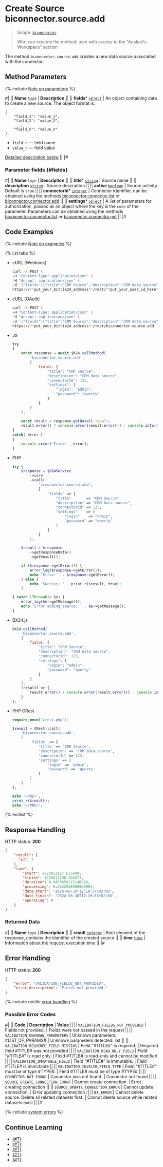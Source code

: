 # Create Source biconnector.source.add

> Scope: [`biconnector`](../../scopes/permissions.md)
>
> Who can execute the method: user with access to the "Analyst's Workspace" section

The method `biconnector.source.add` creates a new data source associated with the connector.

## Method Parameters

{% include [Note on parameters](../../../_includes/required.md) %}

#|
|| **Name**
`type` | **Description** ||
|| **fields***
[`object`](../../data-types.md) | An object containing data to create a new source. The object format is:

```
{
    "field_1": "value_1",
    "field_2": "value_2",
    ...,
    "field_n": "value_n"
}
```

- `field_n` — field name
- `value_n` — field value

[Detailed description below](#fields) ||
|#

### Parameter fields {#fields}

#|
|| **Name**
`type` | **Description** ||
|| **title***
[`string`](../../data-types.md) | Source name ||
|| **description**
[`string`](../../data-types.md) | Source description ||
|| **active**
[`boolean`](../../data-types.md) | Source activity. 
Default is `true` ||
|| **connectorId***
[`integer`](../../data-types.md) | Connector identifier, can be obtained using the methods [biconnector.connector.list](../connector/biconnector-connector-list.md) or [biconnector.connector.add](../connector/biconnector-connector-add.md) ||
|| **settings***
[`object`](../../data-types.md) | A list of parameters for authorization, passed as an object where the key is the `code` of the parameter. 
Parameters can be obtained using the methods [biconnector.connector.list](../connector/biconnector-connector-list.md) or [biconnector.connector.get](../connector/biconnector-connector-get.md) ||
|#

## Code Examples

{% include [Note on examples](../../../_includes/examples.md) %}

{% list tabs %}

- cURL (Webhook)

    ```bash
    curl -X POST \
    -H "Content-Type: application/json" \
    -H "Accept: application/json" \
    -d '{"fields":{"title":"CRM Source","description":"CRM data source","connectorId":123,"settings":{"login":"admin","password":"qwerty"}}}' \
    https://**put_your_bitrix24_address**/rest/**put_your_user_id_here**/**put_your_webhook_here**/biconnector.source.add
    ```

- cURL (OAuth)

    ```bash
    curl -X POST \
    -H "Content-Type: application/json" \
    -H "Accept: application/json" \
    -d '{"fields":{"title":"CRM Source","description":"CRM data source","connectorId":123,"settings":{"login":"admin","password":"qwerty"}},"auth":"**put_access_token_here**"}' \
    https://**put_your_bitrix24_address**/rest/biconnector.source.add
    ```

- JS

    ```js
    try
    {
    	const response = await $b24.callMethod(
    		'biconnector.source.add',
    		{
    			fields: {
    				"title": "CRM Source",
    				"description": "CRM data source",
    				"connectorId": 123,
    				"settings": {
    					"login": "admin",
    					"password": "qwerty"
    				}
    			}
    		}
    	);
    	
    	const result = response.getData().result;
    	result.error() ? console.error(result.error()) : console.info(result);
    }
    catch( error )
    {
    	console.error('Error:', error);
    }
    ```

- PHP

    ```php
    try {
        $response = $b24Service
            ->core
            ->call(
                'biconnector.source.add',
                [
                    'fields' => [
                        "title"       => "CRM Source",
                        "description" => "CRM data source",
                        "connectorId" => 123,
                        "settings"    => [
                            "login"    => "admin",
                            "password" => "qwerty"
                        ]
                    ]
                ]
            );
    
        $result = $response
            ->getResponseData()
            ->getResult();
    
        if ($response->getError()) {
            error_log($response->getError());
            echo 'Error: ' . $response->getError();
        } else {
            echo 'Success: ' . print_r($result, true);
        }
    
    } catch (Throwable $e) {
        error_log($e->getMessage());
        echo 'Error adding source: ' . $e->getMessage();
    }
    ```

- BX24.js

    ```js
    BX24.callMethod(
        'biconnector.source.add',
        {
            fields: {
                "title": "CRM Source",
                "description": "CRM data source",
                "connectorId": 123,
                "settings": {
                    "login": "admin",
                    "password": "qwerty"
                }
            }
        },
        (result) => {
            result.error() ? console.error(result.error()) : console.info(result.data());
        }
    );
    ```

- PHP CRest

    ```php
    require_once('crest.php');

    $result = CRest::call(
        'biconnector.source.add',
        [
            'fields' => [
                'title' => 'CRM Source',
                'description' => 'CRM data source',
                'connectorId' => 123,
                'settings' => [
                    'login' => 'admin',
                    'password' => 'qwerty'
                ]
            ]
        ]
    );

    echo '<PRE>';
    print_r($result);
    echo '</PRE>';
    ```

{% endlist %}

## Response Handling

HTTP status: **200**

```json
{
    "result": {
      "id": 7
    },
    "time": {
        "start": 1725013197.635808,
        "finish": 1725013198.580873,
        "duration": 0.9450650215148926,
        "processing": 0.6822988986968994,
        "date_start": "2024-08-30T12:19:57+02:00",
        "date_finish": "2024-08-30T12:19:58+02:00",
        "operating": 0
    }
}
```

### Returned Data

#|
|| **Name**
`type` | **Description** ||
|| **result**
[`integer`](../../data-types.md) | Root element of the response, contains the identifier of the created source ||
|| **time**
[`time`](../../data-types.md#time) | Information about the request execution time ||
|#

## Error Handling

HTTP status: **200**

```json
{
    "error": "VALIDATION_FIELDS_NOT_PROVIDED",
    "error_description": "Fields not provided."
}
```

{% include notitle [error handling](../../../_includes/error-info.md) %}

### Possible Error Codes

#|
|| **Code** | **Description** | **Value** ||
|| `VALIDATION_FIELDS_NOT_PROVIDED` | Fields not provided. | Fields were not passed in the request ||
|| `VALIDATION_UNKNOWN_PARAMETERS` | Unknown parameters: #LIST_OF_PARAMS# | Unknown parameters detected: list ||
|| `VALIDATION_REQUIRED_FIELD_MISSING` | Field "#TITLE#" is required. | Required field #TITLE# was not provided ||
|| `VALIDATION_READ_ONLY_FIELD` | Field "#TITLE#" is read only. | Field #TITLE# is read-only and cannot be modified ||
|| `VALIDATION_IMMUTABLE_FIELD` | Field "#TITLE#" is immutable. | Field #TITLE# is immutable ||
|| `VALIDATION_INVALID_FIELD_TYPE` | Field "#TITLE#" must be of type #TYPE#. | Field #TITLE# must be of type #TYPE# ||
|| `CONNECTOR_NOT_FOUND` | Connector was not found. | Connector not found ||
|| `SOURCE_CREATE_CONNECTION_ERROR` | Cannot create connection. | Error creating connection ||
|| `SOURCE_UPDATE_CONNECTION_ERROR` | Cannot update connection. | Error updating connection ||
|| `BX_ERROR` | Cannot delete source. Delete all related datasets first. | Cannot delete source while related datasets exist ||
|#

{% include [system errors](../../../_includes/system-errors.md) %}

## Continue Learning

- [{#T}](./biconnector-source-update.md)
- [{#T}](./biconnector-source-get.md)
- [{#T}](./biconnector-source-list.md)
- [{#T}](./biconnector-source-delete.md)
- [{#T}](./biconnector-source-fields.md)